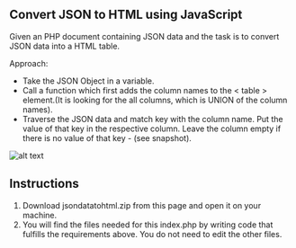 ## Convert JSON to HTML using JavaScript

Given an PHP document containing JSON data and the task is to convert JSON data into a HTML table.

Approach:

- Take the JSON Object in a variable.
- Call a function which first adds the column names to the < table > element.(It is looking for the all columns, which is UNION of the column names).
- Traverse the JSON data and match key with the column name. Put the value of that key in the respective column.
Leave the column empty if there is no value of that key - (see snapshot).

![alt text](https://raw.githubusercontent.com/username/projectname/branch/path/to/img.png)


## Instructions

1. Download jsondatatohtml.zip from this page and open it on your machine.
2. You will find the files needed for this index.php by writing code that fulfills the requirements above. You do not need to edit the other files.
